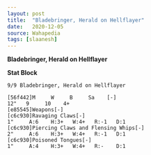 ```yaml
---
layout: post
title:  "Bladebringer, Herald on Hellflayer"
date:   2020-12-05
source: Wahapedia
tags: [slaanesh]
---
```


**Bladebringer, Herald on Hellflayer**

**Stat Block**
```
9/9 Bladebringer, Herald on Hellflayer
```

```
[56f442]M     W     B     Sa    [-]
12"   9     10    4+    
[e85545]Weapons[-]
[c6c930]Ravaging Claws[-]
1"     A:6    H:3+   W:4+   R:-1   D:1   
[c6c930]Piercing Claws and Flensing Whips[-]
2"     A:6    H:3+   W:4+   R:-1   D:1   
[c6c930]Poisoned Tongues[-]
1"     A:4    H:3+   W:4+   R:-    D:1   
```


